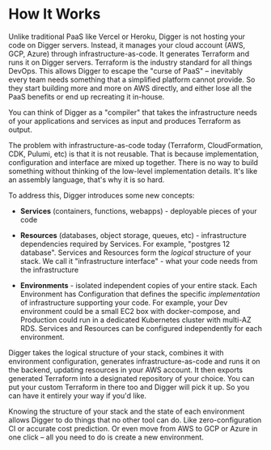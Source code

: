 # How It Works

Unlike traditional PaaS like Vercel or Heroku, Digger is not hosting your code on Digger servers. Instead, it manages your cloud account (AWS, GCP, Azure) through infrastructure-as-code. It generates Terraform and runs it on Digger servers. Terraform is the industry standard for all things DevOps. This allows Digger to escape the "curse of PaaS" – inevitably every team needs something that a simplified platform cannot provide. So they start building more and more on AWS directly, and either lose all the PaaS benefits or end up recreating it in-house.

You can think of Digger as a "compiler" that takes the infrastructure needs of your applications and services as input and produces Terraform as output.

The problem with infrastructure-as-code today (Terraform, CloudFormation, CDK, Pulumi, etc) is that it is not reusable. That is because implementation, configuration and interface are mixed up together. There is no way to build something without thinking of the low-level implementation details. It's like an assembly language, that's why it is so hard.

To address this, Digger introduces some new concepts:

- **Services** (containers, functions, webapps) - deployable pieces of your code

- **Resources** (databases, object storage, queues, etc) - infrastructure dependencies required by Services. For example, "postgres 12 database". Services and Resources form the *logical* structure of your stack. We call it "infrastructure interface" - what your code needs from the infrastructure

- **Environments** - isolated independent copies of your entire stack. Each Environment has Configuration that defines the specific *implementation* of infrastructure supporting your code. For example, your Dev environment could be a small EC2 box with docker-compose, and Production could run in a dedicated Kubernetes cluster with multi-AZ RDS. Services and Resources can be configured independently for each environment.

Digger takes the logical structure of your stack, combines it with environment configuration, generates infrastructure-as-code and runs it on the backend, updating resources in your AWS account. It then exports generated Terraform into a designated repository of your choice. You can put your custom Terraform in there too and Digger will pick it up. So you can have it entirely your way if you'd like.

Knowing the structure of your stack and the state of each environment allows Digger to do things that no other tool can do. Like zero-configuration CI or accurate cost prediction. Or even move from AWS to GCP or Azure in one click – all you need to do is create a new environment.